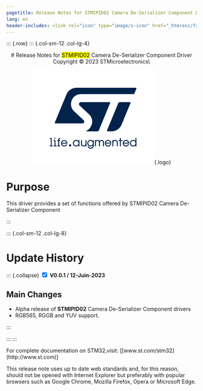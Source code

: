 ```yaml
---
pagetitle: Release Notes for STMIPID02 Camera De-Serializer Component Driver
lang: en
header-includes: <link rel="icon" type="image/x-icon" href="_htmresc/favicon.png" />
---
```

::: {.row}
::: {.col-sm-12 .col-lg-4}

<center>
# Release Notes for <mark>STMIPID02</mark> Camera De-Serializer Component Driver
Copyright &copy; 2023 STMicroelectronics\

[![ST logo](_htmresc/st_logo.png)](https://www.st.com){.logo}
</center>

# Purpose

This driver provides a set of functions offered by STMIPID02 Camera De-Serializer Component

:::

::: {.col-sm-12 .col-lg-8}
# Update History

::: {.collapse}
<input type="checkbox" id="collapse-section2" checked aria-hidden="true">
<label for="collapse-section2" aria-hidden="true">__V0.0.1 / 12-Juin-2023__</label>
<div>

## Main Changes

-	Alpha release of __STMIPID02__ Camera De-Serializer Component drivers
-   RGB565, RGGB and YUV support.

</div>
:::

:::
:::

<footer class="sticky">
For complete documentation on STM32,visit: [[www.st.com/stm32](http://www.st.com)]

This release note uses up to date web standards and, for this reason, should not be opened with Internet Explorer
but preferably with popular browsers such as Google Chrome, Mozilla Firefox, Opera or Microsoft Edge.
</footer>
